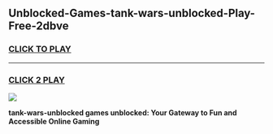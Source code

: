 
## Unblocked-Games-tank-wars-unblocked-Play-Free-2dbve
<h3>
<a href="https://premium76.site?title=tank-wars-unblocked&ref=12A">CLICK TO PLAY</a></h3>
<hr>

<h3>
<a href="https://premium76.site?title=tank-wars-unblocked&ref=12A">CLICK 2 PLAY</a>
  
</h3>

<a href="https://premium76.site?title=tank-wars-unblocked&ref=12A"><img src="https://clearcache.store/games.png"></a>


**tank-wars-unblocked games unblocked: Your Gateway to Fun and Accessible Online Gaming**
